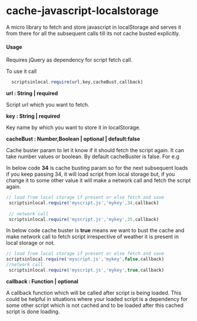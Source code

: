 cache-javascript-localstorage
=============================

A micro library to fetch and store javascript in localStorage and serves it from there for all the subsequent calls till its not cache busted explicitly.

#### Usage

Requires jQuery as dependency for script fetch call.

To use it call 

```javascript
  scriptsinlocal.require(url,key,cacheBust,callback)
```
__url : String | required__

Script url which you want to fetch.

__key : String | required__

Key name by which you want to store it in localStorage.

__cacheBust : Number,Boolean | optional | default:false__

Cache buster param to let it know if it should fetch the script again. It can take number values or boolean. By default cacheBuster is false. For e.g

In below code __34__ is cache busting param so for the next subsequent loads if you keep passing 34, it will load script from local storage but, if you change it to some other value it will make a network call and fetch the script again.
```javascript
// load from local storage if present or else fetch and save
 scriptsinlocal.require('myscript.js','mykey',34,callback)
 
 // network call
 scriptsinlocal.require('myscript.js','mykey',35,callback)
```

In below code cache buster is __true__ means we want to bust the cache and make network call to fetch script irrespective of weather it is present in local storage or not.
```javascript
// load from local storage if present or else fetch and save
scriptsinlocal.require('myscript.js','mykey',false,callback)
//network call
 scriptsinlocal.require('myscript.js','mykey',true,callback)
```

__callback : Function | optional__

A callback function which will be called after script is being loaded. This could be helpful in situations where your loaded script is a dependency for some other script which is not cached and to be loaded after this cached script is done loading.
